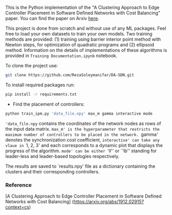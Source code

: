 This is the Python implementation of the 
"A Clustering Approach to Edge Controller Placement in Software Defined Networks with Cost Balancing" paper.
You can find the paper on Arxiv [here](https://arxiv.org/abs/1912.02915?context=cs).

This project is done from scratch and without use of any ML packages. Feel free to load your own datasets to train your own models. Two training methods are provided: (1) training using barrier interior point method with Newton steps, for optimization of quadratic programs and (2) ellipsoid method. Information on the details of implementations of these algorithms is provided in `Training Documentation.ipynb` notebook.

To clone the project use:
```bash
git clone https://github.com/RezaSoleymanifar/DA-SDN.git
```

To install required packages run:

```bash
pip install -r requirements.txt
```

- Find the placement of controllers:

```bash
python train_ipm.py 'data_file.npy' max_m gamma interactive mode
```

`'data_file.npy` contains the coordinates of the network nodes as rows of the input data matrix. `max_m' is the hyperparameter
that restricts the maximum number of controllers to be placed in the network.
`gamma' denotes the synchronization cost coefficient, `interactive' can take any
vlaue in `1, 2, 3' and each corresponds to a dynamic plot that displays the progress of the algorithm.
`mode' can be either `'ll'' or `'lb'' standing for leader-less and leader-based topologies respectively.

The results are saved to `results.npy' file as a dictionary containing the clusters and their corresponding controllers.

### Reference

[A Clustering Approach to Edge Controller Placement in Software Defined Networks with Cost Balancing]
(https://arxiv.org/abs/1912.02915?context=cs)
